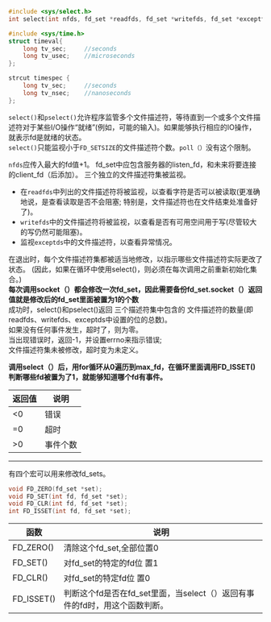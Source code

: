 <span id="顶部"></span>
```cpp
#include <sys/select.h> 
int select(int nfds, fd_set *readfds, fd_set *writefds, fd_set *exceptfds, struct timeval *timeout);

#include <sys/time.h>
struct timeval{
    long tv_sec;     //seconds
    long tv_usec;    //microseconds
};

strcut timespec {
    long tv_sec;     //seconds
    long tv_nsec;    //nanoseconds
};

```
`select()`和`pselect()`允许程序监管多个文件描述符，等待直到一个或多个文件描述符对于某些I/O操作“就绪”(例如，可能的输入)。如果能够执行相应的IO操作，就表示fd是就绪的状态。    
`select()`只能监视小于`FD_SETSIZE`的文件描述符个数。`poll（）`没有这个限制。     

`nfds`应传入最大的fd值+1。
fd_set中应包含服务器的listen_fd，和未来将要连接的client_fd（后添加）。
三个独立的文件描述符集被监视。 
  * 在`readfds`中列出的文件描述符将被监视，以查看字符是否可以被读取(更准确地说，是查看读取是否不会阻塞; 特别是，文件描述符也在文件结束处准备好了)。   
  * `writefds`中的文件描述符将被监视，以查看是否有可用空间用于写(尽管较大的写仍然可能阻塞)。   
  * 监视`exceptds`中的文件描述符，以查看异常情况。   

在退出时，每个文件描述符集都被适当地修改，以指示哪些文件描述符实际更改了状态。 (因此，如果在循环中使用select()，则必须在每次调用之前重新初始化集合。)    
**每次调用socket（）都会修改一次fd_set，因此需要备份fd_set.socket（）返回值就是修改后的fd_set里面被置为1的个数**  
成功时，select()和pselect()返回 三个描述符集中包含的 文件描述符的数量(即readfds、writefds、exceptds中设置的位的总数)。  
如果没有任何事件发生，超时了，则为零。  
当出现错误时，返回-1，并设置errno来指示错误;  
文件描述符集未被修改，超时变为未定义。  

**调用select（）后，用for循环从0遍历到max_fd，在循环里面调用FD_ISSET()判断哪些fd被置为了1，就能够知道哪个fd有事件。**

|返回值| 说明|
|-----|-----|
|<0   |错误|
|=0   |超时|
|>0   |事件个数|

---
有四个宏可以用来修改fd_sets。
```CPP
void FD_ZERO(fd_set *set);
void FD_SET(int fd, fd_set *set);
void FD_CLR(int fd, fd_set *set);
int FD_ISSET(int fd, fd_set *set);
```
|函数|说明|
|---|----|
|FD_ZERO()|清除这个fd_set,全部位置0|
|FD_SET()|对fd_set的特定的fd位 置1|
|FD_CLR()|对fd_set的特定fd位 置0|
|FD_ISSET()|判断这个fd是否在fd_set里面，当select（）返回有事件的fd时，用这个函数判断。|

